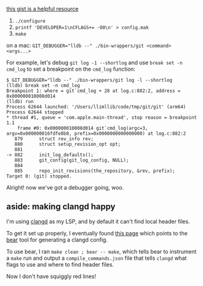 [this gist is a helpful resource](https://gist.github.com/phil-blain/17c67740bd26e66f4851fe0c07230ea4)

1. `./configure`
2. `printf 'DEVELOPER=1\nCFLAGS+= -O0\n' > config.mak`
3. `make`

on a mac: `GIT_DEBUGGER="lldb --" ./bin-wrappers/git <command> <args...>`

For example, let's debug `git log -1 --shortlog` and use `break set -n cmd_log` to set a breakpoint on the `cmd_log` function:

```
$ GIT_DEBUGGER="lldb --" ./bin-wrappers/git log -l --shortlog
(lldb) break set -n cmd_log
Breakpoint 1: where = git`cmd_log + 28 at log.c:882:2, address = 0x000000010008d014
(lldb) run
Process 62644 launched: '/Users/llimllib/code/tmp/git/git' (arm64)
Process 62644 stopped
* thread #1, queue = 'com.apple.main-thread', stop reason = breakpoint 1.1
    frame #0: 0x000000010008d014 git`cmd_log(argc=3, argv=0x000000016fdfe8b8, prefix=0x0000000000000000) at log.c:882:2
   879 		struct rev_info rev;
   880 		struct setup_revision_opt opt;
   881 	
-> 882 		init_log_defaults();
   883 		git_config(git_log_config, NULL);
   884 	
   885 		repo_init_revisions(the_repository, &rev, prefix);
Target 0: (git) stopped.
```

Alright! now we've got a debugger going, woo.

## aside: making clangd happy

I'm using [clangd](https://clangd.llvm.org/) as my LSP, and by default it can't find local header files.

To get it set up properly, I eventually found [this page](https://clangd.llvm.org/installation#project-setup) which points to the [bear](https://github.com/rizsotto/Bear) tool for generating a clangd config.

To use bear, I ran `make clean ; bear -- make`, which tells bear to instrument a `make` run and output a `compile_commands.json` file that tells `clangd` what flags to use and where to find header files.

Now I don't have squiggly red lines!

